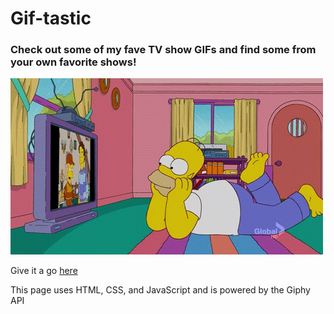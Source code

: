 # Gif-tastic
### Check out some of my fave TV show GIFs and find some from your own favorite shows!

![Simpsons TV](assets/images/tv1.gif)

Give it a go [here](https://angelica26.github.io/Gif-tastic/)

This page uses HTML, CSS, and JavaScript and is powered by the Giphy API